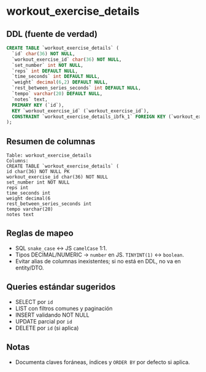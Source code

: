 # workout_exercise_details

## DDL (fuente de verdad)

```sql
CREATE TABLE `workout_exercise_details` (
  `id` char(36) NOT NULL,
  `workout_exercise_id` char(36) NOT NULL,
  `set_number` int NOT NULL,
  `reps` int DEFAULT NULL,
  `time_seconds` int DEFAULT NULL,
  `weight` decimal(6,2) DEFAULT NULL,
  `rest_between_series_seconds` int DEFAULT NULL,
  `tempo` varchar(20) DEFAULT NULL,
  `notes` text,
  PRIMARY KEY (`id`),
  KEY `workout_exercise_id` (`workout_exercise_id`),
  CONSTRAINT `workout_exercise_details_ibfk_1` FOREIGN KEY (`workout_exercise_id`) REFERENCES `workout_exercises` (`id`)
);
```

## Resumen de columnas

```
Table: workout_exercise_details
Columns:
CREATE TABLE `workout_exercise_details` (
id char(36) NOT NULL PK
workout_exercise_id char(36) NOT NULL
set_number int NOT NULL
reps int
time_seconds int
weight decimal(6
rest_between_series_seconds int
tempo varchar(20)
notes text
```

## Reglas de mapeo

- SQL `snake_case` ↔ JS `camelCase` 1:1.
- Tipos DECIMAL/NUMERIC → `number` en JS. `TINYINT(1)` ↔ `boolean`.
- Evitar alias de columnas inexistentes; si no está en DDL, no va en entity/DTO.

## Queries estándar sugeridos

- SELECT por `id`
- LIST con filtros comunes y paginación
- INSERT validando NOT NULL
- UPDATE parcial por `id`
- DELETE por `id` (si aplica)

## Notas

- Documenta claves foráneas, índices y `ORDER BY` por defecto si aplica.
